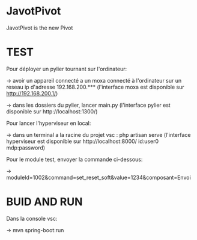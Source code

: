 # JavotPivot

JavotPivot is the new Pivot

# TEST

Pour déployer un pylier tournant sur l'ordinateur:

-> avoir un appareil connecté a un moxa connecté à l'ordinateur sur un reseau ip d'adresse 192.168.200.*** (l'interface moxa est disponible sur http://192.168.200.1/)

-> dans les dossiers du pylier, lancer main.py (l'interface pylier est disponible sur http://localhost:1300/)

Pour lancer l'hyperviseur en local:

-> dans un terminal a la racine du projet vsc : php artisan serve (l'interface hyperviseur est disponible sur http://localhost:8000/ id:user0 mdp:password)

Pour le module test, envoyer la commande ci-dessous:

-> moduleId=1002&command=set_reset_soft&value=1234&composant=Envoi


# BUID AND RUN

Dans la console vsc:

-> mvn spring-boot:run
